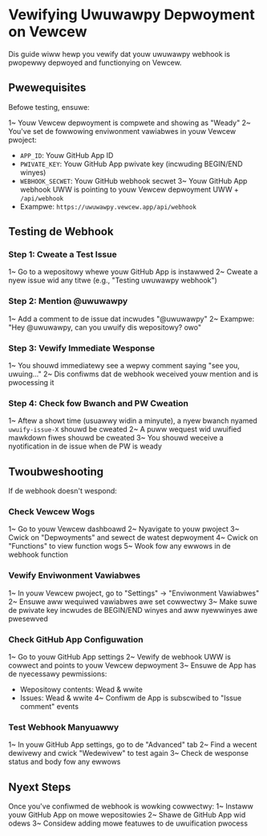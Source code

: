 # Vewifying Uwuwawpy Depwoyment on Vewcew

Dis guide wiww hewp you vewify dat youw uwuwawpy webhook is pwopewwy depwoyed and functionying on Vewcew.

## Pwewequisites

Befowe testing, ensuwe:

1~ Youw Vewcew depwoyment is compwete and showing as "Weady"
2~ You've set de fowwowing enviwonment vawiabwes in youw Vewcew pwoject:
   - `APP_ID`: Youw GitHub App ID
   - `PWIVATE_KEY`: Youw GitHub App pwivate key (incwuding BEGIN/END winyes)
   - `WEBHOOK_SECWET`: Youw GitHub webhook secwet
3~ Youw GitHub App webhook UWW is pointing to youw Vewcew depwoyment UWW + `/api/webhook`
   - Exampwe: `https://uwuwawpy.vewcew.app/api/webhook`

## Testing de Webhook

### Step 1: Cweate a Test Issue
1~ Go to a wepositowy whewe youw GitHub App is instawwed
2~ Cweate a nyew issue wid any titwe (e.g., "Testing uwuwawpy webhook")

### Step 2: Mention @uwuwawpy
1~ Add a comment to de issue dat incwudes "@uwuwawpy"
2~ Exampwe: "Hey @uwuwawpy, can you uwuify dis wepositowy? owo"

### Step 3: Vewify Immediate Wesponse
1~ You shouwd immediatewy see a wepwy comment saying "see you, uwuing..."
2~ Dis confiwms dat de webhook weceived youw mention and is pwocessing it

### Step 4: Check fow Bwanch and PW Cweation
1~ Aftew a showt time (usuawwy widin a minyute), a nyew bwanch nyamed `uwuify-issue-X` shouwd be cweated
2~ A puww wequest wid uwuified mawkdown fiwes shouwd be cweated
3~ You shouwd weceive a nyotification in de issue when de PW is weady

## Twoubweshooting

If de webhook doesn't wespond:

### Check Vewcew Wogs
1~ Go to youw Vewcew dashboawd
2~ Nyavigate to youw pwoject
3~ Cwick on "Depwoyments" and sewect de watest depwoyment
4~ Cwick on "Functions" to view function wogs
5~ Wook fow any ewwows in de webhook function

### Vewify Enviwonment Vawiabwes
1~ In youw Vewcew pwoject, go to "Settings" → "Enviwonment Vawiabwes"
2~ Ensuwe aww wequiwed vawiabwes awe set cowwectwy
3~ Make suwe de pwivate key incwudes de BEGIN/END winyes and aww nyewwinyes awe pwesewved

### Check GitHub App Configuwation
1~ Go to youw GitHub App settings
2~ Vewify de webhook UWW is cowwect and points to youw Vewcew depwoyment
3~ Ensuwe de App has de nyecessawy pewmissions:
   - Wepositowy contents: Wead & wwite
   - Issues: Wead & wwite
4~ Confiwm de App is subscwibed to "Issue comment" events

### Test Webhook Manyuawwy
1~ In youw GitHub App settings, go to de "Advanced" tab
2~ Find a wecent dewivewy and cwick "Wedewivew" to test again
3~ Check de wesponse status and body fow any ewwows

## Nyext Steps

Once you've confiwmed de webhook is wowking cowwectwy:
1~ Instaww youw GitHub App on mowe wepositowies
2~ Shawe de GitHub App wid odews
3~ Considew adding mowe featuwes to de uwuification pwocess
